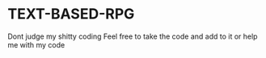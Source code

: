 # TEXT-BASED-RPG
Dont judge my shitty coding
Feel free to take the code and add to it or help me with my code
